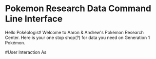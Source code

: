 # Pokemon Research Data Command Line Interface

Hello Pokéologist! Welcome to Aaron & Andrew's Pokémon Research Center. Here is your one stop shop(?) for data you need on Generation 1 Pokémon.

#User Interaction
As
